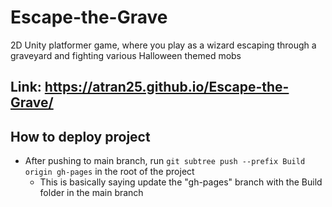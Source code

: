 # Escape-the-Grave
2D Unity platformer game, where you play as a wizard escaping through a graveyard and fighting various Halloween themed mobs
## Link: https://atran25.github.io/Escape-the-Grave/  
## How to deploy project
- After pushing to main branch, run `git subtree push --prefix Build origin gh-pages` in the root of the project  
    - This is basically saying update the "gh-pages" branch with the Build folder in the main branch
